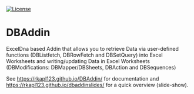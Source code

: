[![License](https://img.shields.io/github/license/rkapl123/DBAddin.svg)](https://github.com/rkapl123/DBAddin/blob/master/LICENSE)

# DBAddin
ExcelDna based Addin that allows you to retrieve Data via user-defined functions (DBListfetch, DBRowFetch and DBSetQuery) into Excel Worksheets
and writing/updating Data in Excel Worksheets (DBModifications: DBMapper/DBSheets, DBAction and DBSequences)

See https://rkapl123.github.io/DBAddin/ for documentation and https://rkapl123.github.io/dbaddinslides/ for a quick overview (slide-show).
